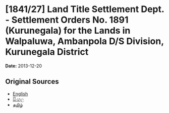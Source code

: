 # [1841/27] Land Title Settlement Dept. - Settlement Orders No. 1891 (Kurunegala) for the Lands in Walpaluwa, Ambanpola D/S Division, Kurunegala District

**Date:** 2013-12-20

## Original Sources

- [English](https://documents.gov.lk/view/extra-gazettes/2013/12/1841-27_E.pdf)
- [සිංහල](https://documents.gov.lk/view/extra-gazettes/2013/12/1841-27_S.pdf)
- [தமிழ்](https://documents.gov.lk/view/extra-gazettes/2013/12/1841-27_T.pdf)

